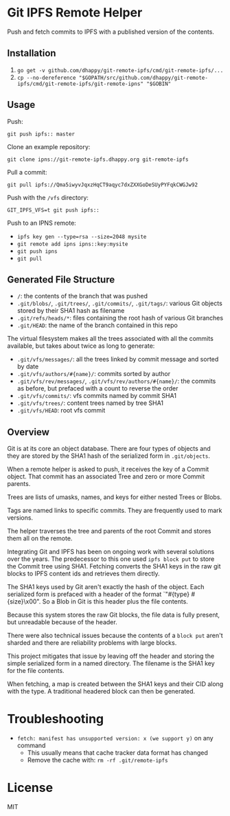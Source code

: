 # Git IPFS Remote Helper

Push and fetch commits to IPFS with a published version of the contents.

## Installation
1. `go get -v github.com/dhappy/git-remote-ipfs/cmd/git-remote-ipfs/...`
2. `cp --no-dereference "$GOPATH/src/github.com/dhappy/git-remote-ipfs/cmd/git-remote-ipfs/git-remote-ipns" "$GOBIN"`

## Usage

Push:

`git push ipfs:: master`

Clone an example repository:

`git clone ipns://git-remote-ipfs.dhappy.org git-remote-ipfs`

Pull a commit:

`git pull ipfs://Qma5iwyvJqxzHqCT9aqyc7dxZXXGoDeSUyPYFqkCWGJw92`

Push with the `/vfs` directory:

`GIT_IPFS_VFS=t git push ipfs::`

Push to an IPNS remote:

* `ipfs key gen --type=rsa --size=2048 mysite`
* `git remote add ipns ipns::key:mysite`
* `git push ipns`
* `git pull`

## Generated File Structure

* `/`: the contents of the branch that was pushed
* `.git/blobs/`, `.git/trees/`, `.git/commits/`, `.git/tags/`: various Git objects stored by their SHA1 hash as filename
* `.git/refs/heads/*`: files containing the root hash of various Git branches
* `.git/HEAD`: the name of the branch contained in this repo

The virtual filesystem makes all the trees associated with all the commits available, but takes about twice as long to generate:

* `.git/vfs/messages/`: all the trees linked by commit message and sorted by date
* `.git/vfs/authors/#{name}/`: commits sorted by author
* `.git/vfs/rev/messages/`, `.git/vfs/rev/authors/#{name}/`: the commits as before, but prefaced with a count to reverse the order
* `.git/vfs/commits/`: vfs commits named by commit SHA1
* `.git/vfs/trees/`: content trees named by tree SHA1
* `.git/vfs/HEAD`: root vfs commit

## Overview

Git is at its core an object database. There are four types of objects and they are stored by the SHA1 hash of the serialized form in `.git/objects`.

When a remote helper is asked to push, it receives the key of a Commit object. That commit has an associated Tree and zero or more Commit parents.

Trees are lists of umasks, names, and keys for either nested Trees or Blobs.

Tags are named links to specific commits. They are frequently used to mark versions.

The helper traverses the tree and parents of the root Commit and stores them all on the remote.

Integrating Git and IPFS has been on ongoing work with several solutions over the years. The predecessor to this one used `ipfs block put` to store the Commit tree using SHA1. Fetching converts the SHA1 keys in the raw git blocks to IPFS content ids and retrieves them directly.

The SHA1 keys used by Git aren't exactly the hash of the object. Each serialized form is prefaced with a header of the format `"#{type} #{size}\x00". So a Blob in Git is this header plus the file contents.

Because this system stores the raw Git blocks, the file data is fully present, but unreadable because of the header.

There were also technical issues because the contents of a `block put` aren't sharded and there are reliability problems with large blocks.

This project mitigates that issue by leaving off the header and storing the simple serialized form in a named directory. The filename is the SHA1 key for the file contents.

When fetching, a map is created between the SHA1 keys and their CID along with the type. A traditional headered block can then be generated.

# Troubleshooting
* `fetch: manifest has unsupported version: x (we support y)` on any command
  - This usually means that cache tracker data format has changed
  - Remove the cache with: `rm -rf .git/remote-ipfs`

# License
MIT
